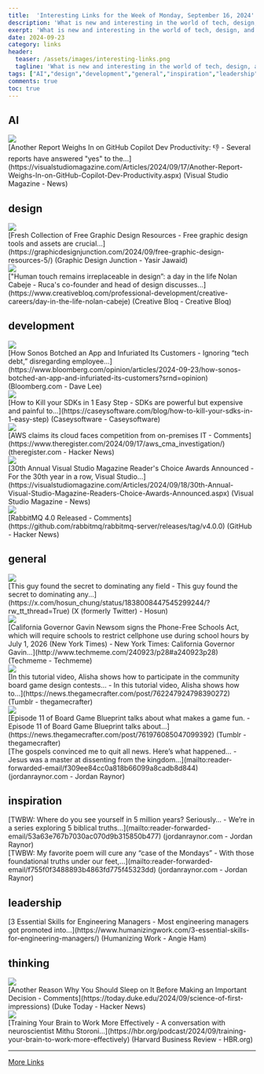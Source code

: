```yaml
---
title:  'Interesting Links for the Week of Monday, September 16, 2024'
description: 'What is new and interesting in the world of tech, design, and leadership?'
exerpt: 'What is new and interesting in the world of tech, design, and leadership?'
date: 2024-09-23
category: links
header:
  teaser: /assets/images/interesting-links.png
  tagline: 'What is new and interesting in the world of tech, design, and leadership?'
tags: ["AI","design","development","general","inspiration","leadership","thinking",]
comments: true
toc: true
---
```


## AI
<div class="link-content"><img src='https://visualstudiomagazine.com/-/media/ECG/VirtualizationReview/Images/introimages2014/robot_typing.jpg' class="link-image"/>
<div class="link-text" markdown="1">
  [Another Report Weighs In on GitHub Copilot Dev Productivity: 👎 - Several reports have answered "yes" to the...](https://visualstudiomagazine.com/Articles/2024/09/17/Another-Report-Weighs-In-on-GitHub-Copilot-Dev-Productivity.aspx) (Visual Studio Magazine - News)
</div>
</div>

## design
<div class="link-content"><img src='https://graphicdesignjunction.com/wp-content/uploads/2024/09/free_graphic_design_resources_5.jpg' class="link-image"/>
<div class="link-text" markdown="1">
  [Fresh Collection of Free Graphic Design Resources - Free graphic design tools and assets are crucial...](https://graphicdesignjunction.com/2024/09/free-graphic-design-resources-5/) (Graphic Design Junction - Yasir Jawaid)
</div>
</div>
<div class="link-content"><img src='https://cdn.mos.cms.futurecdn.net/zS4pRXPiotVvHFZADL2sLk.jpg' class="link-image"/>
<div class="link-text" markdown="1">
  ["Human touch remains irreplaceable in design”: a day in the life Nolan Cabeje - Ruca's co-founder and head of design discusses...](https://www.creativebloq.com/professional-development/creative-careers/day-in-the-life-nolan-cabeje) (Creative Bloq - Creative Bloq)
</div>
</div>

## development
<div class="link-content"><img src='https://assets.bwbx.io/images/users/iqjWHBFdfxIU/i_pxaYduOU_Y/v1/1200x800.jpg' class="link-image"/>
<div class="link-text" markdown="1">
  [How Sonos Botched an App and Infuriated Its Customers - Ignoring “tech debt,” disregarding employee...](https://www.bloomberg.com/opinion/articles/2024-09-23/how-sonos-botched-an-app-and-infuriated-its-customers?srnd=opinion) (Bloomberg.com - Dave Lee)
</div>
</div>
<div class="link-content"><img src='https://caseysoftware.com/wp-content/uploads/2024/09/ai-generating-code.jpg' class="link-image"/>
<div class="link-text" markdown="1">
  [How to Kill your SDKs in 1 Easy Step - SDKs are powerful but expensive and painful to...](https://caseysoftware.com/blog/how-to-kill-your-sdks-in-1-easy-step) (Caseysoftware - Caseysoftware)
</div>
</div>
<div class="link-content"><img src='https://news.ycombinator.com/favicon.ico' class="link-image"/>
<div class="link-text" markdown="1">
  [AWS claims its cloud faces competition from on-premises IT - Comments](https://www.theregister.com/2024/09/17/aws_cma_investigation/) (theregister.com - Hacker News)
</div>
</div>
<div class="link-content"><img src='https://visualstudiomagazine.com/-/media/ECG/visualstudiomagazine/Images/IntroImages2018/trophy.jpeg' class="link-image"/>
<div class="link-text" markdown="1">
  [30th Annual Visual Studio Magazine Reader's Choice Awards Announced - For the 30th year in a row, Visual Studio...](https://visualstudiomagazine.com/Articles/2024/09/18/30th-Annual-Visual-Studio-Magazine-Readers-Choice-Awards-Announced.aspx) (Visual Studio Magazine - News)
</div>
</div>
<div class="link-content"><img src='https://news.ycombinator.com/favicon.ico' class="link-image"/>
<div class="link-text" markdown="1">
  [RabbitMQ 4.0 Released - Comments](https://github.com/rabbitmq/rabbitmq-server/releases/tag/v4.0.0) (GitHub - Hacker News)
</div>
</div>

## general
<div class="link-content"><img src='https://pbs.twimg.com/profile_images/1772371944358158336/DEd-Ty6U.jpg' class="link-image"/>
<div class="link-text" markdown="1">
  [This guy found the secret to dominating any field - This guy found the secret to dominating any...](https://x.com/hosun_chung/status/1838008447545299244/?rw_tt_thread=True) (X (formerly Twitter) - Hosun)
</div>
</div>
<div class="link-content"><img src='http://www.techmeme.com/240923/i28.jpg' class="link-image"/>
<div class="link-text" markdown="1">
  [California Governor Gavin Newsom signs the Phone-Free Schools Act, which will require schools to restrict cellphone use during school hours by July 1, 2026 (New York Times) -   New York Times: California Governor Gavin...](http://www.techmeme.com/240923/p28#a240923p28) (Techmeme - Techmeme)
</div>
</div>
<div class="link-content"><img src='https://64.media.tumblr.com/avatar_ff1bfe15f7f9_128.pnj' class="link-image"/>
<div class="link-text" markdown="1">
  [In this tutorial video, Alisha shows how to participate in the community board game design contests… - In this tutorial video, Alisha shows how to...](https://news.thegamecrafter.com/post/762247924798390272) (Tumblr - thegamecrafter)
</div>
</div>
<div class="link-content"><img src='https://64.media.tumblr.com/avatar_ff1bfe15f7f9_128.pnj' class="link-image"/>
<div class="link-text" markdown="1">
  [Episode 11 of Board Game Blueprint talks about what makes a game fun. - Episode 11 of Board Game Blueprint talks about...](https://news.thegamecrafter.com/post/761976085047099392) (Tumblr - thegamecrafter)
</div>
</div>
<div class="link-content"><div class="link-text" markdown="1">
  [The gospels convinced me to quit all news. Here’s what happened… - Jesus was a master at dissenting from the kingdom...](mailto:reader-forwarded-email/f309ee84cc0a818b66099a8cadb8d844) (jordanraynor.com - Jordan Raynor)
</div>
</div>

## inspiration
<div class="link-content"><div class="link-text" markdown="1">
  [TWBW: Where do you see yourself in 5 million years? Seriously… - We’re in a series exploring 5 biblical truths...](mailto:reader-forwarded-email/53a63e767b7030ac070d9b315850b477) (jordanraynor.com - Jordan Raynor)
</div>
</div>
<div class="link-content"><div class="link-text" markdown="1">
  [TWBW: My favorite poem will cure any “case of the Mondays” - With those foundational truths under our feet,...](mailto:reader-forwarded-email/f755f0f3488893b4863fd775f45323dd) (jordanraynor.com - Jordan Raynor)
</div>
</div>

## leadership
<div class="link-content"><div class="link-text" markdown="1">
  [3 Essential Skills for Engineering Managers - Most engineering managers got promoted into...](https://www.humanizingwork.com/3-essential-skills-for-engineering-managers/) (Humanizing Work - Angie Ham)
</div>
</div>

## thinking
<div class="link-content"><img src='https://news.ycombinator.com/favicon.ico' class="link-image"/>
<div class="link-text" markdown="1">
  [Another Reason Why You Should Sleep on It Before Making an Important Decision - Comments](https://today.duke.edu/2024/09/science-of-first-impressions) (Duke Today - Hacker News)
</div>
</div>
<div class="link-content"><img src='https://hbr.org/favicon.ico' class="link-image"/>
<div class="link-text" markdown="1">
  [Training Your Brain to Work More Effectively - A conversation with neuroscientist Mithu Storoni...](https://hbr.org/podcast/2024/09/training-your-brain-to-work-more-effectively) (Harvard Business Review - HBR.org)
</div>
</div>


---
[More Links](/links)
